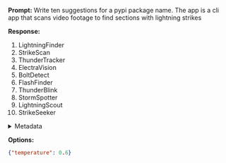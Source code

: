 **Prompt:**
Write ten suggestions for a pypi package name. The app is a cli app that scans video footage to find sections with lightning strikes

**Response:**
1. LightningFinder
2. StrikeScan
3. ThunderTracker
4. ElectraVision
5. BoltDetect
6. FlashFinder
7. ThunderBlink
8. StormSpotter
9. LightningScout
10. StrikeSeeker

<details><summary>Metadata</summary>

- Duration: 2008 ms
- Datetime: 2023-08-27T08:10:34.934415
- Model: gpt-3.5-turbo-0613

</details>

**Options:**
```json
{"temperature": 0.6}
```

